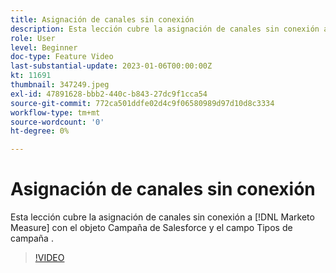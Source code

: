 ```yaml
---
title: Asignación de canales sin conexión
description: Esta lección cubre la asignación de canales sin conexión a [!DNL Marketo Measure] con el objeto Campaña de Salesforce y el campo Tipos de campaña .
role: User
level: Beginner
doc-type: Feature Video
last-substantial-update: 2023-01-06T00:00:00Z
kt: 11691
thumbnail: 347249.jpeg
exl-id: 47891628-bbb2-440c-b843-27dc9f1cca54
source-git-commit: 772ca501ddfe02d4c9f06580989d97d10d8c3334
workflow-type: tm+mt
source-wordcount: '0'
ht-degree: 0%

---
```


# Asignación de canales sin conexión

Esta lección cubre la asignación de canales sin conexión a [!DNL Marketo Measure] con el objeto Campaña de Salesforce y el campo Tipos de campaña .

>[!VIDEO](https://video.tv.adobe.com/v/347249/?quality=12&learn=on)

